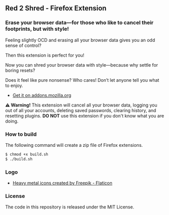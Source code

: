 ## Red 2 Shred - Firefox Extension

### Erase your browser data—for those who like to cancel their footprints, but with style!

Feeling slightly OCD and erasing all your browser data gives you an odd sense of control? 

Then this extension is perfect for you! 

Now you can shred your browser data with style—because why settle for boring resets?

Does it feel like pure nonsense? Who cares! Don’t let anyone tell you what to enjoy.

- [Get it on addons.mozilla.org](https://addons.mozilla.org/en-US/firefox/addon/red-2-shred/)

**⚠️ Warning!** This extension will cancel all your browser data, logging you out of all your accounts, deleting saved passwords, clearing history, and resetting plugins. **DO NOT** use this extension if you don't know what you are doing. 

### How to build

The following command will create a zip file of Firefox extensions.

```sh
$ chmod +x build.sh
$ ./build.sh
```

### Logo

- [Heavy metal icons created by Freepik - Flaticon](https://www.flaticon.com/free-icons/heavy-metal)


### License

The code in this repository is released under the MIT License.
